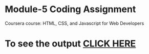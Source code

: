 
# Module-5 Coding Assignment

Coursera course: HTML, CSS, and Javascript for Web Developers

# To see the output [CLICK HERE](https://Kajal1921.github.io/Coursera-HTML-CSS-and-JavaScript-for-Web-Developers/Assignments/module-5/index.html)
